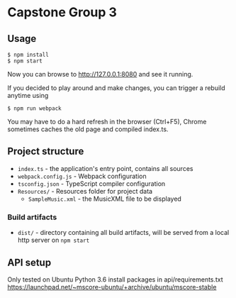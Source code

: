 # Capstone Group 3

## Usage
```
$ npm install
$ npm start
```

Now you can browse to http://127.0.0.1:8080 and see it running.

If you decided to play around and make changes, you can trigger a rebuild anytime using
```
$ npm run webpack
```
You may have to do a hard refresh in the browser (Ctrl+F5), Chrome sometimes caches the old page and compiled index.ts.

## Project structure
* `index.ts` - the application's entry point, contains all sources
* `webpack.config.js` - Webpack configuration
* `tsconfig.json` - TypeScript compiler configuration
* `Resources/` - Resources folder for project data
  * `SampleMusic.xml` - the MusicXML file to be displayed

### Build artifacts
* `dist/` - directory containing all build artifacts, will be served from a local http server on `npm start`

## API setup
Only tested on Ubuntu
Python 3.6
install packages in api/requirements.txt
https://launchpad.net/~mscore-ubuntu/+archive/ubuntu/mscore-stable